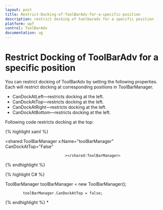 ```yaml
---
layout: post
title: Restrict-Docking-of-ToolBarAdv-for-a-specific-position
description: restrict docking of toolbaradv for a specific position
platform: wpf
control: ToolBarAdv
documentation: ug
---
```


# Restrict Docking of ToolBarAdv for a specific position

You can restrict docking of ToolBarAdv by setting the following properties. Each will restrict docking at corresponding positions in ToolBarManager.

* CanDockAtLeft—restricts docking at the left.
* CanDockAtTop—restricts docking at the left.
* CanDockAtRight—restricts docking at the left.
* CanDockAtBottom—restricts docking at the left.



Following code restricts docking at the top:



{% highlight xaml %}

<shared:ToolBarManager x:Name="toolBarManager" CanDockAtTop="False"

                               ></shared:ToolBarManager>

{% endhighlight %}



{% highlight C# %}

ToolBarManager toolBarManager = new ToolBarManager();

            toolBarManager.CanDockAtTop = false;


{% endhighlight %}
                * 
